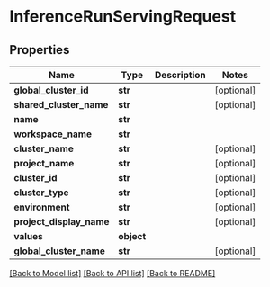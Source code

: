 # InferenceRunServingRequest

## Properties
Name | Type | Description | Notes
------------ | ------------- | ------------- | -------------
**global_cluster_id** | **str** |  | [optional] 
**shared_cluster_name** | **str** |  | [optional] 
**name** | **str** |  | 
**workspace_name** | **str** |  | 
**cluster_name** | **str** |  | [optional] 
**project_name** | **str** |  | [optional] 
**cluster_id** | **str** |  | [optional] 
**cluster_type** | **str** |  | [optional] 
**environment** | **str** |  | [optional] 
**project_display_name** | **str** |  | [optional] 
**values** | **object** |  | 
**global_cluster_name** | **str** |  | [optional] 

[[Back to Model list]](../README.md#documentation-for-models) [[Back to API list]](../README.md#documentation-for-api-endpoints) [[Back to README]](../README.md)



